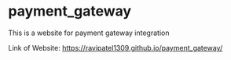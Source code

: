 # payment_gateway
This is a website for payment gateway integration

Link of Website: https://ravipatel1309.github.io/payment_gateway/
